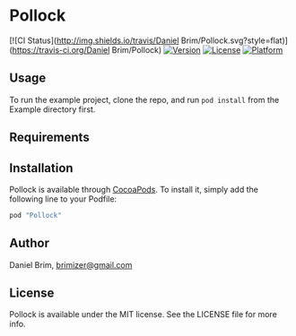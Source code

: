 # Pollock

[![CI Status](http://img.shields.io/travis/Daniel Brim/Pollock.svg?style=flat)](https://travis-ci.org/Daniel Brim/Pollock)
[![Version](https://img.shields.io/cocoapods/v/Pollock.svg?style=flat)](http://cocoapods.org/pods/Pollock)
[![License](https://img.shields.io/cocoapods/l/Pollock.svg?style=flat)](http://cocoapods.org/pods/Pollock)
[![Platform](https://img.shields.io/cocoapods/p/Pollock.svg?style=flat)](http://cocoapods.org/pods/Pollock)

## Usage

To run the example project, clone the repo, and run `pod install` from the Example directory first.

## Requirements

## Installation

Pollock is available through [CocoaPods](http://cocoapods.org). To install
it, simply add the following line to your Podfile:

```ruby
pod "Pollock"
```

## Author

Daniel Brim, brimizer@gmail.com

## License

Pollock is available under the MIT license. See the LICENSE file for more info.
